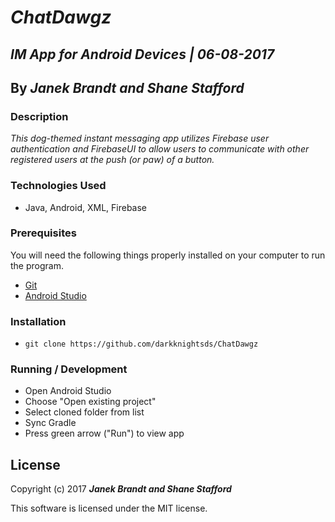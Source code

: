 # _ChatDawgz_

## _IM App for Android Devices | 06-08-2017_

## By _**Janek Brandt and Shane Stafford**_

### Description
_This dog-themed instant messaging app utilizes Firebase user authentication and FirebaseUI to allow users to communicate with other registered users at the push (or paw) of a button._

### Technologies Used
* Java, Android, XML, Firebase

### Prerequisites

You will need the following things properly installed on your computer to run the program.

* [Git](https://git-scm.com/)
* [Android Studio](https://developer.android.com/studio/index.html)

### Installation

* `git clone https://github.com/darkknightsds/ChatDawgz`


### Running / Development
* Open Android Studio
* Choose "Open existing project"
* Select cloned folder from list
* Sync Gradle
* Press green arrow ("Run") to view app

## License

Copyright (c) 2017 **_Janek Brandt and Shane Stafford_**

This software is licensed under the MIT license.